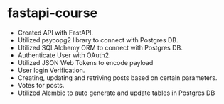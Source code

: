 # fastapi-course
- Created API with FastAPI.
- Utilized psycopg2 library to connect with Postgres DB.
- Utilized SQLAlchemy ORM to connect with Postgres DB.
- Authenticate User with OAuth2.
- Utilized JSON Web Tokens to encode payload
- User login Verification.
- Creating, updating and retriving posts based on certain parameters.
- Votes for posts.
- Utilized Alembic to auto generate and update tables in Postgres DB
